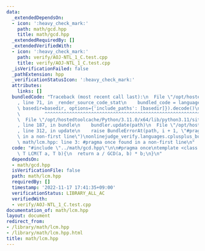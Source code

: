 ```yaml
---
data:
  _extendedDependsOn:
  - icon: ':heavy_check_mark:'
    path: math/gcd.hpp
    title: math/gcd.hpp
  _extendedRequiredBy: []
  _extendedVerifiedWith:
  - icon: ':heavy_check_mark:'
    path: verify/AOJ-NTL_1_C.test.cpp
    title: verify/AOJ-NTL_1_C.test.cpp
  _isVerificationFailed: false
  _pathExtension: hpp
  _verificationStatusIcon: ':heavy_check_mark:'
  attributes:
    links: []
  bundledCode: "Traceback (most recent call last):\n  File \"/opt/hostedtoolcache/Python/3.11.0/x64/lib/python3.11/site-packages/onlinejudge_verify/documentation/build.py\"\
    , line 71, in _render_source_code_stat\n    bundled_code = language.bundle(stat.path,\
    \ basedir=basedir, options={'include_paths': [basedir]}).decode()\n          \
    \         ^^^^^^^^^^^^^^^^^^^^^^^^^^^^^^^^^^^^^^^^^^^^^^^^^^^^^^^^^^^^^^^^^^^^^^^^^^^^^^^^^\n\
    \  File \"/opt/hostedtoolcache/Python/3.11.0/x64/lib/python3.11/site-packages/onlinejudge_verify/languages/cplusplus.py\"\
    , line 187, in bundle\n    bundler.update(path)\n  File \"/opt/hostedtoolcache/Python/3.11.0/x64/lib/python3.11/site-packages/onlinejudge_verify/languages/cplusplus_bundle.py\"\
    , line 312, in update\n    raise BundleErrorAt(path, i + 1, \"#pragma once found\
    \ in a non-first line\")\nonlinejudge_verify.languages.cplusplus_bundle.BundleErrorAt:\
    \ math/lcm.hpp: line 3: #pragma once found in a non-first line\n"
  code: "#include \"../math/gcd.hpp\"\n\n#pragma once\ntemplate <class T>\ninline\
    \ T LCM(T a, T b){\n  return a / GCD(a, b) * b;\n}\n"
  dependsOn:
  - math/gcd.hpp
  isVerificationFile: false
  path: math/lcm.hpp
  requiredBy: []
  timestamp: '2022-11-17 17:41:35+09:00'
  verificationStatus: LIBRARY_ALL_AC
  verifiedWith:
  - verify/AOJ-NTL_1_C.test.cpp
documentation_of: math/lcm.hpp
layout: document
redirect_from:
- /library/math/lcm.hpp
- /library/math/lcm.hpp.html
title: math/lcm.hpp
---
```

